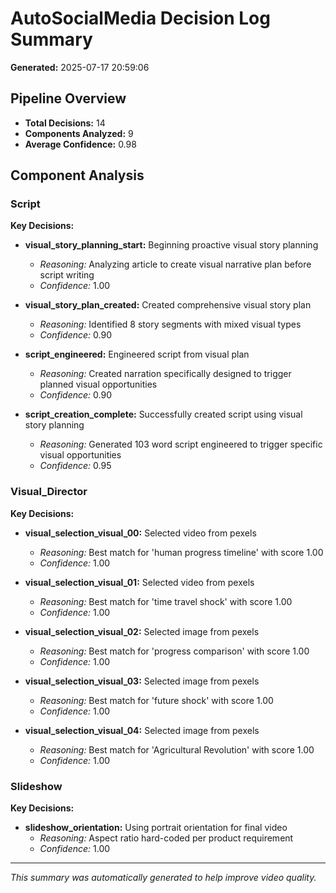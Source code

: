 # AutoSocialMedia Decision Log Summary

**Generated:** 2025-07-17 20:59:06

## Pipeline Overview

- **Total Decisions:** 14
- **Components Analyzed:** 9
- **Average Confidence:** 0.98

## Component Analysis

### Script

**Key Decisions:**
- **visual_story_planning_start:** Beginning proactive visual story planning
  - *Reasoning:* Analyzing article to create visual narrative plan before script writing
  - *Confidence:* 1.00

- **visual_story_plan_created:** Created comprehensive visual story plan
  - *Reasoning:* Identified 8 story segments with mixed visual types
  - *Confidence:* 0.90

- **script_engineered:** Engineered script from visual plan
  - *Reasoning:* Created narration specifically designed to trigger planned visual opportunities
  - *Confidence:* 0.90

- **script_creation_complete:** Successfully created script using visual story planning
  - *Reasoning:* Generated 103 word script engineered to trigger specific visual opportunities
  - *Confidence:* 0.95

### Visual_Director

**Key Decisions:**
- **visual_selection_visual_00:** Selected video from pexels
  - *Reasoning:* Best match for 'human progress timeline' with score 1.00
  - *Confidence:* 1.00

- **visual_selection_visual_01:** Selected video from pexels
  - *Reasoning:* Best match for 'time travel shock' with score 1.00
  - *Confidence:* 1.00

- **visual_selection_visual_02:** Selected image from pexels
  - *Reasoning:* Best match for 'progress comparison' with score 1.00
  - *Confidence:* 1.00

- **visual_selection_visual_03:** Selected image from pexels
  - *Reasoning:* Best match for 'future shock' with score 1.00
  - *Confidence:* 1.00

- **visual_selection_visual_04:** Selected image from pexels
  - *Reasoning:* Best match for 'Agricultural Revolution' with score 1.00
  - *Confidence:* 1.00

### Slideshow

**Key Decisions:**
- **slideshow_orientation:** Using portrait orientation for final video
  - *Reasoning:* Aspect ratio hard-coded per product requirement
  - *Confidence:* 1.00

---

*This summary was automatically generated to help improve video quality.*
